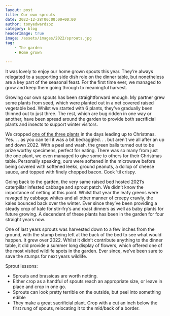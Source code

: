 ```yaml
---
layout: post
title: Our own sprouts
date: 2022-12-28T00:00:00+00:00
author: tonyedwardspz
category: blog
headerImage: true
image: /assets/images/2022/sprouts.jpg
tag: 
    - The garden
    - Home grown

---
```


It was lovely to enjoy our home grown spouts this year. They’re always relegated to a supporting side dish role on the dinner table, but nonetheless are a key part of the seasonal feast. For the first time ever, we managed to grow and keep them going through to meaningful harvest.

Growing our own spouts has been straightforward enough. My partner grew some plants from seed, which were planted out in a net covered raised vegetable bed. Whilst we started with 6 plants, they’ve gradually been thinned out to just three. The rest, which are bug ridden in one way or another, have been spread around the garden to provide both sacrificial plants and insects to support winter visitors.

We cropped [one of the three plants](https://youtube.com/shorts/V1VsDl6_ggw) in the days leading up to Christmas. Yes. . . as you can tell it was a bit bedraggled. . . but aren’t we all after an up and down 2022. With a peel and wash, the green balls turned out to be prize worthy specimens, perfect for eating. There was so many from just the one plant, we even managed to give some to others for their Christmas table. Personally speaking, ours were softened in the microwave before being covered with softened leeks, ground peanuts, a dollop of cheese sauce, and topped with finely chopped bacon. Cook ’til crispy.

Going back to the garden, the very same raised bed hosted 2021’s caterpillar infested cabbage and sprout patch. We didn’t know the importance of netting at this point. Whilst that year the leafy greens were ravaged by cabbage whites and all other manner of creepy crawly, the kales bounced back over the winter. Ever since they’ve been providing a steady crop of kale for stir-fry’s and roast dinners as well as baby plants for future growing. A decendent of these plants has been in the garden for four straight years now.

One of last years sprouts was harvested down to a few inches from the ground, with the stump being left at the back of the bed to see what would happen. It grew over 2022. Whilst it didn’t contribute anything to the dinner table, it did provide a summer long display of flowers, which offered one of the most visited wildlife spots in the garden. Ever since, we’ve been sure to save the stumps for next years wildlife.

Sprout lessons:

- Sprouts and brassicas are worth netting.
- Either crop as a handful of spouts reach an appropriate size, or leave in place and crop in one go.
- Sprouts can look pretty terrible on the outside, but peel into something edible
- They make a great sacrificial plant. Crop with a cut an inch below the first rung of spouts, relocating it to the mid/back of a border.
